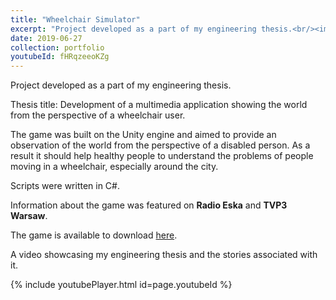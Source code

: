```yaml
---
title: "Wheelchair Simulator"
excerpt: "Project developed as a part of my engineering thesis.<br/><img src='/images/500x300.png'>"
date: 2019-06-27
collection: portfolio
youtubeId: fHRqzeeoKZg
---
```


Project developed as a part of my engineering thesis.

Thesis title: Development of a multimedia application showing the world from the perspective of a wheelchair user.

The game was built on the Unity engine and aimed to provide an observation of the world from the perspective of a disabled person.
As a result it should help healthy people to understand the problems of people moving in a wheelchair, especially around the city. 

Scripts were written in C#.

Information about the game was featured on **Radio Eska** and **TVP3 Warsaw**.

The game is available to download [here](https://www.indiedb.com/games/wheelchair-simulator).

A video showcasing my engineering thesis and the stories associated with it.

{% include youtubePlayer.html id=page.youtubeId %}